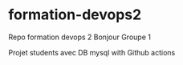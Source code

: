 # formation-devops2
Repo formation devops 2
Bonjour Groupe 1

Projet students avec DB mysql with Github actions